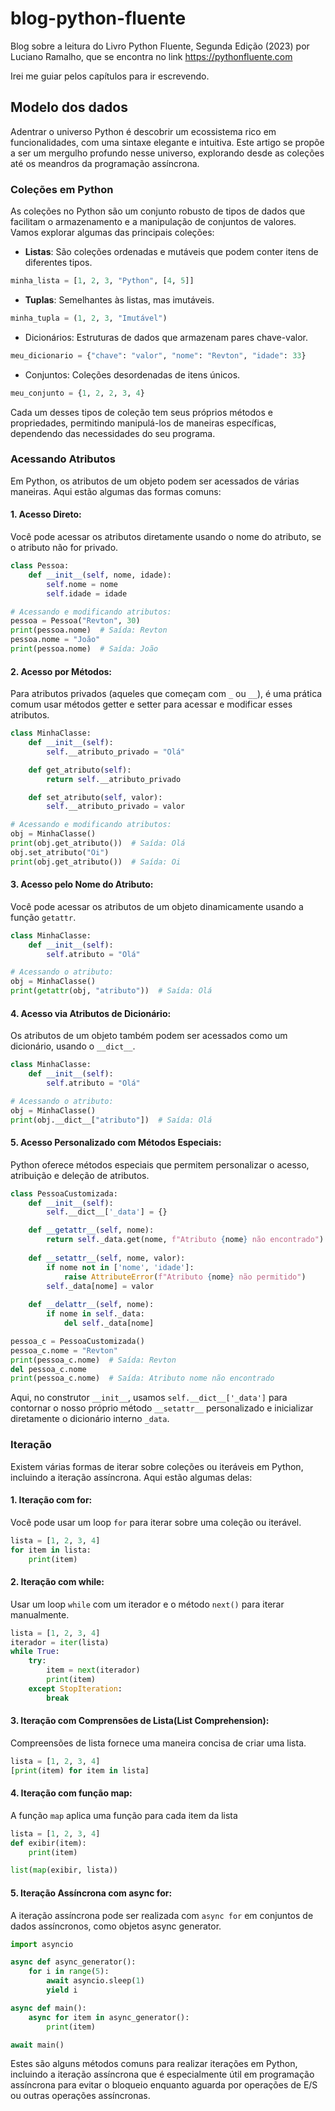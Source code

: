 # blog-python-fluente
Blog sobre a leitura do Livro Python Fluente, Segunda Edição (2023) por Luciano Ramalho, que se encontra no link https://pythonfluente.com

Irei me guiar pelos capítulos para ir escrevendo.

## Modelo dos dados

Adentrar o universo Python é descobrir um ecossistema rico em funcionalidades, com uma sintaxe elegante e intuitiva. Este artigo se propõe a ser um mergulho profundo nesse universo, explorando desde as coleções até os meandros da programação assíncrona.

### Coleções em Python

As coleções no Python são um conjunto robusto de tipos de dados que facilitam o armazenamento e a manipulação de conjuntos de valores. Vamos explorar algumas das principais coleções:

- **Listas**: São coleções ordenadas e mutáveis que podem conter itens de diferentes tipos.
````python
minha_lista = [1, 2, 3, "Python", [4, 5]]
````

- **Tuplas**: Semelhantes às listas, mas imutáveis.
````python
minha_tupla = (1, 2, 3, "Imutável")
````

- Dicionários: Estruturas de dados que armazenam pares chave-valor.
````python
meu_dicionario = {"chave": "valor", "nome": "Revton", "idade": 33}
````

- Conjuntos: Coleções desordenadas de itens únicos.
````python
meu_conjunto = {1, 2, 2, 3, 4}
````

Cada um desses tipos de coleção tem seus próprios métodos e propriedades, permitindo manipulá-los de maneiras específicas, dependendo das necessidades do seu programa.

### Acessando Atributos

Em Python, os atributos de um objeto podem ser acessados de várias maneiras. Aqui estão algumas das formas comuns:

#### 1. Acesso Direto:

Você pode acessar os atributos diretamente usando o nome do atributo, se o atributo não for privado.
````python
class Pessoa:
    def __init__(self, nome, idade):
        self.nome = nome
        self.idade = idade

# Acessando e modificando atributos:
pessoa = Pessoa("Revton", 30)
print(pessoa.nome)  # Saída: Revton
pessoa.nome = "João"
print(pessoa.nome)  # Saída: João
````

#### 2. Acesso por Métodos:

Para atributos privados (aqueles que começam com `_` ou `__`), é uma prática comum usar métodos getter e setter para acessar e modificar esses atributos.
````python
class MinhaClasse:
    def __init__(self):
        self.__atributo_privado = "Olá"

    def get_atributo(self):
        return self.__atributo_privado

    def set_atributo(self, valor):
        self.__atributo_privado = valor

# Acessando e modificando atributos:
obj = MinhaClasse()
print(obj.get_atributo())  # Saída: Olá
obj.set_atributo("Oi")
print(obj.get_atributo())  # Saída: Oi
````

#### 3. Acesso pelo Nome do Atributo:

Você pode acessar os atributos de um objeto dinamicamente usando a função `getattr`.
````python
class MinhaClasse:
    def __init__(self):
        self.atributo = "Olá"

# Acessando o atributo:
obj = MinhaClasse()
print(getattr(obj, "atributo"))  # Saída: Olá
````

#### 4. Acesso via Atributos de Dicionário:

Os atributos de um objeto também podem ser acessados como um dicionário, usando o `__dict__`.
````python
class MinhaClasse:
    def __init__(self):
        self.atributo = "Olá"

# Acessando o atributo:
obj = MinhaClasse()
print(obj.__dict__["atributo"])  # Saída: Olá
````

#### 5. Acesso Personalizado com Métodos Especiais:

Python oferece métodos especiais que permitem personalizar o acesso, atribuição e deleção de atributos.
````python
class PessoaCustomizada:
    def __init__(self):
        self.__dict__['_data'] = {}

    def __getattr__(self, nome):
        return self._data.get(nome, f"Atributo {nome} não encontrado")
    
    def __setattr__(self, nome, valor):
        if nome not in ['nome', 'idade']:
            raise AttributeError(f"Atributo {nome} não permitido")
        self._data[nome] = valor
    
    def __delattr__(self, nome):
        if nome in self._data:
            del self._data[nome]

pessoa_c = PessoaCustomizada()
pessoa_c.nome = "Revton"
print(pessoa_c.nome)  # Saída: Revton
del pessoa_c.nome
print(pessoa_c.nome)  # Saída: Atributo nome não encontrado
````
Aqui, no construtor `__init__`, usamos `self.__dict__['_data']` para contornar o nosso próprio método `__setattr__` personalizado e inicializar diretamente o dicionário interno `_data`.

### Iteração

Existem várias formas de iterar sobre coleções ou iteráveis em Python, incluindo a iteração assíncrona. Aqui estão algumas delas:

#### 1. Iteração com for:

Você pode usar um loop `for` para iterar sobre uma coleção ou iterável.
````python
lista = [1, 2, 3, 4]
for item in lista:
    print(item)
````

#### 2. Iteração com while:

Usar um loop `while` com um iterador e o método `next()` para iterar manualmente.
````python
lista = [1, 2, 3, 4]
iterador = iter(lista)
while True:
    try:
        item = next(iterador)
        print(item)
    except StopIteration:
        break
````

#### 3. Iteração com Comprensões de Lista(List Comprehension):

Compreensões de lista fornece uma maneira concisa de criar uma lista.
````python
lista = [1, 2, 3, 4]
[print(item) for item in lista]
````

#### 4. Iteração com função map:

A função `map` aplica uma função para cada item da lista
````python
lista = [1, 2, 3, 4]
def exibir(item):
    print(item)

list(map(exibir, lista))
````

#### 5. Iteração Assíncrona com async for:

A iteração assíncrona pode ser realizada com `async for` em conjuntos de dados assíncronos, como objetos async generator.
````python
import asyncio

async def async_generator():
    for i in range(5):
        await asyncio.sleep(1)
        yield i

async def main():
    async for item in async_generator():
        print(item)

await main()
````

Estes são alguns métodos comuns para realizar iterações em Python, incluindo a iteração assíncrona que é especialmente útil em programação assíncrona para evitar o bloqueio enquanto aguarda por operações de E/S ou outras operações assíncronas.
